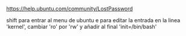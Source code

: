 https://help.ubuntu.com/community/LostPassword

shift para entrar al menu de ubuntu
e para editar la entrada
en la linea 'kernel', cambiar 'ro' por 'rw' y añadir al final 'init=/bin/bash'
